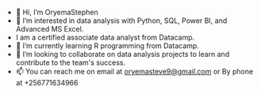 - 👋 Hi, I’m OryemaStephen
- 👀 I’m interested in data analysis with Python, SQL, Power BI, and Advanced MS Excel.
- I am a certified associate data analyst from Datacamp.
- 🌱 I’m currently learning R programming from Datacamp.
- 💞️ I’m looking to collaborate on data analysis projects to learn and contribute to the team's success.
- 📫 You can reach me on email at oryemasteve9@gmail.com or By phone at +256771634966

<!---
OryemaStephen/OryemaStephen is a ✨ special ✨ repository because its `README.md` (this file) appears on your GitHub profile.
You can click the Preview link to take a look at your changes.
--->
